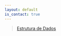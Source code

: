 ```yaml
---
layout: default
is_contact: true
---
```


> [Estrutura de Dados](http://joaoarthurbm.github.io/eda)
